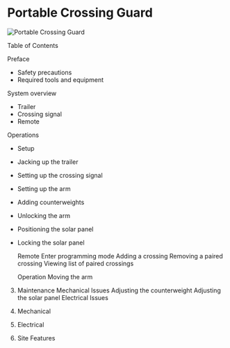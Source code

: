 # Portable Crossing Guard

![Portable Crossing Guard](assets/crossing.jpg)

Table of Contents

Preface
* Safety precautions
* Required tools and equipment

System overview
* Trailer
* Crossing signal
* Remote

Operations
* Setup
* Jacking up the trailer
* Setting up the crossing signal
* Setting up the arm
* Adding counterweights
* Unlocking the arm
* Positioning the solar panel
* Locking the solar panel

	Remote
Enter programming mode
Adding a crossing
Removing a paired crossing
Viewing list of paired crossings

	Operation
Moving the arm
	
3. Maintenance
	Mechanical Issues
Adjusting the counterweight
Adjusting the solar panel
	Electrical Issues



4. Mechanical
5. Electrical
6. Site Features

